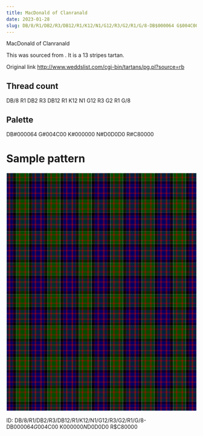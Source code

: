 ```yaml
---
title: MacDonald of Clanranald
date: 2023-01-28
slug: DB/8/R1/DB2/R3/DB12/R1/K12/N1/G12/R3/G2/R1/G/8-DB$000064 G$004C00 K$000000 N$D0D0D0 R$C80000
---
```

MacDonald of Clanranald

This was sourced from <no value>.  It is a 13 stripes tartan.

Original link http://www.weddslist.com/cgi-bin/tartans/pg.pl?source=rb

## Thread count
DB/8 R1 DB2 R3 DB12 R1 K12 N1 G12 R3 G2 R1 G/8

## Palette
DB#000064 G#004C00 K#000000 N#D0D0D0 R#C80000

# Sample pattern

![Tartan detail](tartan.png "DB/8 R1 DB2 R3 DB12 R1 K12 N1 G12 R3 G2 R1 G/8 tartan")

ID: DB/8/R1/DB2/R3/DB12/R1/K12/N1/G12/R3/G2/R1/G/8-DB$000064 G$004C00 K$000000 N$D0D0D0 R$C80000